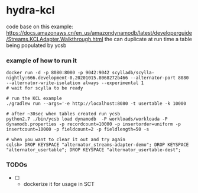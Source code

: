 # hydra-kcl
code base on this example:
https://docs.amazonaws.cn/en_us/amazondynamodb/latest/developerguide/Streams.KCLAdapter.Walkthrough.html
the can duplicate at run time a table being populated by ycsb


### example of how to run it
```
docker run -d -p 8080:8080 -p 9042:9042 scylladb/scylla-nightly:666.development-0.20201015.8068272b466 --alternator-port 8080 --alternator-write-isolation always --experimental 1
# wait for scylla to be ready

# run the KCL example
./gradlew run --args='-e http://localhost:8080 -t usertable -k 10000

# after ~30sec when tables created run ycsb
python2.7 ./bin/ycsb load dynamodb  -P workloads/workloada -P dynamodb.properties -p recordcount=10000 -p insertorder=uniform -p insertcount=10000 -p fieldcount=2 -p fieldlength=50 -s

# when you want to clear it out and try again
cqlsh> DROP KEYSPACE "alternator_streams-adapter-demo"; DROP KEYSPACE "alternator_usertable"; DROP KEYSPACE "alternator_usertable-dest";
```

### TODOs

* [ ] - dockerize it for usage in SCT
